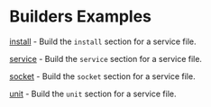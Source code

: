 # Builders Examples

[install](install.md) - Build the `install` section for a service file.

[service](service.md) - Build the `service` section for a service file.

[socket](socket.md) - Build the `socket` section for a service file.

[unit](unit.md) - Build the `unit` section for a service file.
